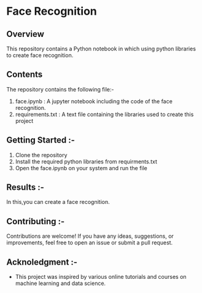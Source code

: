 # Face Recognition

## Overview

This repository contains a Python notebook in which using python libraries  to create face recognition.
## Contents

The repository contains the following file:-

1.  face.ipynb : A jupyter notebook including the code of the face recognition.
2.  requirements.txt : A text file containing the libraries used to create this project

## Getting Started :-

1. Clone the repository
2. Install the required python libraries from requirments.txt
3. Open the face.ipynb on your system and run the file

## Results :-

In this,you can create a face recognition.
## Contributing :-

Contributions are welcome! If you have any ideas, suggestions, or improvements, feel free to open an issue or submit a pull request.

## Acknoledgment :-

- This project was inspired by various online tutorials and courses on machine learning and data science.
